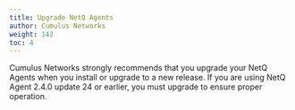 ```yaml
---
title: Upgrade NetQ Agents
author: Cumulus Networks
weight: 142
toc: 4
---
```

Cumulus Networks strongly recommends that you upgrade your NetQ Agents when you install or upgrade to a new release. If you are using NetQ Agent 2.4.0 update 24 or earlier, you must upgrade to ensure proper operation.
